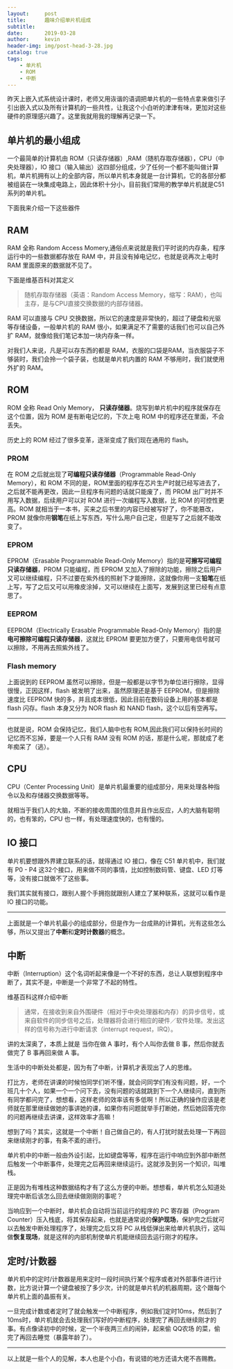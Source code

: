 ```yaml
---
layout:     post
title:      趣味介绍单片机组成
subtitle:   
date:       2019-03-28
author:     kevin
header-img: img/post-head-3-28.jpg
catalog: true
tags:
    - 单片机
    - ROM
    - 中断
---
```


昨天上嵌入式系统设计课时，老师又用诙谐的语调把单片机的一些特点拿来做引子引出嵌入式以及所有计算机的一些共性，让我这个小白听的津津有味，更加对这些硬件的原理感兴趣了。这里我就用我的理解再记录一下。

## 单片机的最小组成

一个最简单的计算机由 ROM（只读存储器）,RAM（随机存取存储器），CPU（中央处理器），IO 接口（输入输出）这四部分组成，少了任何一个都不能叫做计算机，单片机拥有以上的全部内容，所以单片机本身就是一台计算机，它的各部分都被组装在一块集成电路上，因此体积十分小，目前我们常用的教学单片机就是C51系列的单片机。

下面我来介绍一下这些器件

## RAM

RAM 全称 Random Access Momery,通俗点来说就是我们平时说的内存条，程序运行中的一些数据都存放在 RAM 中，并且没有掉电记忆，也就是说再次上电时 RAM 里面原来的数据就不见了。

下面是维基百科对其定义
> 随机存取存储器（英语：Random Access Memory，缩写：RAM），也叫主存，是与CPU直接交换数据的内部存储器。

RAM 可以直接与 CPU 交换数据，所以它的速度是非常快的，超过了硬盘和光驱等存储设备，一般单片机的 RAM 很小，如果满足不了需要的话我们也可以自己外扩 RAM，就像给我们笔记本加一块内存条一样。

对我们人来说，凡是可以存东西的都是 RAM，衣服的口袋是RAM，当衣服袋子不够装时，我们会拎一个袋子装，也就是单片机内置的 RAM 不够用时，我们就使用外扩的 RAM。

## ROM

ROM 全称 Read Only Memory， **只读存储器**。烧写到单片机中的程序就保存在这个位置，因为 ROM 是有断电记忆的，下次上电 ROM 中的程序还在里面，不会丢失。

历史上的 ROM 经过了很多变革，逐渐变成了我们现在通用的 flash。

### PROM

在 ROM 之后就出现了**可编程只读存储器**（Programmable Read-Only Memory），和 ROM 不同的是，ROM里面的程序在芯片生产时就已经写进去了，之后就不能再更改，因此一旦程序有问题的话就只能废了，而 PROM 出厂时并不用写入数据，后续用户可以对 ROM 进行一次编程写入数据，比 ROM 的可控性更高。ROM 就相当于一本书，买来之后书里的内容已经被写好了，你不能篡改，PROM 就像你用**钢笔**在纸上写东西，写什么用户自己定，但是写了之后就不能改变了。

### EPROM

EPROM（Erasable Programmable Read-Only Memory）指的是**可擦写可编程只读存储器**，PROM 只能编程，而 EPROM 又加入了擦除的功能，擦除之后用户又可以继续编程，只不过要在紫外线的照射下才能擦除，这就像你用一支**铅笔**在纸上写，写了之后又可以用橡皮涂掉，又可以继续在上面写，发展到这里已经有点意思了。

### EEPROM

EEPROM（Electrically Erasable Programmable Read-Only Memory）指的是**电可擦除可编程只读存储器**，这就比 EPROM 要更加方便了，只要用电信号就可以擦除，不用再去照紫外线了。

### Flash memory

上面说到的 EEPROM 虽然可以擦除，但是一般都是以字节为单位进行擦除，显得很慢，正因这样，flash 被发明了出来，虽然原理还是基于 EEPROM，但是擦除速度比 EEPROM 快的多，并且成本很低，因此目前在数码设备上用的基本都是 flash 闪存。flash 本身又分为 NOR	flash 和 NAND flash，这个以后有空再写。

------------
也就是说，ROM 会保持记忆，我们人脑中也有 ROM,因此我们可以保持长时间的记忆而不忘掉，要是一个人只有 RAM 没有 ROM 的话，那是什么呢，那就成了老年痴呆了（逃）。

## CPU

CPU（Center Processing Unit）是单片机最重要的组成部分，用来处理各种指令以及和存储器交换数据等等。

就相当于我们人的大脑，不断的接收周围的信息并且作出反应，人的大脑有聪明的，也有笨的，CPU 也一样，有处理速度快的，也有慢的。

## IO 接口

单片机要想跟外界建立联系的话，就得通过 IO 接口，像在 C51 单片机中，我们就有 P0 - P4 这32个接口，用来做不同的事情，比如控制数码管、键盘、LED 灯等等，没有接口就做不了这些事。

我们其实就有接口，跟别人握个手拥抱就跟别人建立了某种联系，这就可以看作是 IO 接口的功能。

----------

上面就是一个单片机最小的组成部分，但是作为一台成熟的计算机，光有这些怎么够，所以又提出了**中断**和**定时计数器**的概念。

## 中断

中断（Interruption）这个名词听起来像是一个不好的东西，总让人联想到程序中断了，其实不是，中断是一个非常了不起的特性。

维基百科这样介绍中断
> 通常，在接收到来自外围硬件（相对于中央处理器和内存）的异步信号，或来自软件的同步信号之后，处理器将会进行相应的硬件／软件处理。发出这样的信号称为进行中断请求（interrupt request，IRQ）。

讲的太深奥了，本质上就是 当你在做 A 事时，有个人叫你去做 B 事，然后你就去做完了 B 事再回来做 A 事。

生活中的中断处处都是，因为有了中断，计算机才表现出了人的思维。

打比方，老师在讲课的时候怕同学们听不懂，就会问同学们有没有问题，好，一个班几十个人，如果一个一个问下去，没有问题的话就跳到下一个人继续问，直到所有同学都问完了，想想看，这样老师的效率该有多低啊！所以正确的操作应该是老师就在那里继续做她的事讲她的课，如果你有问题就举手打断她，然后她回答完你的问题再继续去讲课，这样效率才高嘛！

想到了吗？其实，这就是一个中断！自己做自己的，有人打扰时就去处理一下再回来继续刚才的事，有条不紊的进行。

单片机中的中断一般由外设引起，比如键盘等等，程序在运行中响应到外部中断然后触发一个中断事件，处理完之后再回来继续运行。这就涉及到另一个知识，叫堆栈。

正是因为有堆栈这种数据结构才有了这么方便的中断。想想看，单片机怎么知道处理完中断后该怎么回去继续做刚刚的事呢？

当响应到一个中断时，单片机会自动将当前运行的程序的 PC 寄存器（Program Counter）压入栈底，将其保存起来，也就是通常说的**保护现场**，保护完之后就可以去触发中断处理程序了，处理完之后又将 PC 从栈低弹出来给单片机执行，这叫做**恢复现场**，就是这样的内部机制使单片机能继续回去运行刚才的程序。

## 定时/计数器

单片机中的定时/计数器是用来定时一段时间执行某个程序或者对外部事件进行计数，比方说计算一个键盘被按了多少次，计的就是单片机的机器周期，这个跟每个单片机上面的晶振有关。

一旦完成计数或者定时了就会触发一个中断程序，例如我们定时10ms，然后到了10ms时，单片机就会去处理我们写好的中断程序，处理完了再回去继续刚才的事。有点像读初中的时候，定一个半夜两三点的闹钟，起来偷 QQ农场 的菜，偷完了再回去睡觉（暴露年龄了）。

------

以上就是一些个人的见解，本人也是个小白，有说错的地方还请大佬不吝赐教。


